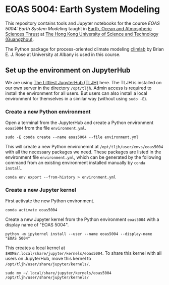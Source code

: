 # EOAS 5004: Earth System Modeling

This repository contains tools and Jupyter notebooks for the course _EOAS 5004: Earth System Modeling_ taught in [Earth, Ocean and Atmospheric Sciences Thrust](https://hkust-gz.edu.cn/academics/four-hubs/function-hub/earth-ocean-atmospheric-sciences) at [The Hong Kong University of Science and Technology (Guangzhou)](https://hkust-gz.edu.cn).

The Python package for process-oriented climate modeling [climlab](https://github.com/climlab/climlab) by Brian E. J. Rose at University at Albany is used in this course.

## Set up the environment on JupyterHub

We are using [The Littlest JupyterHub (TLJH)](https://tljh.jupyter.org/en/latest/) here. The TLJH is installed on our own server in the directory `/opt/tljh`. Admin access is required to install the environment for all users. But users can also install a local environment for themselves in a similar way (without using `sudo -E`). 

### Create a new Python environment

Open a terminal from the JupyterHub and create a Python environment `eoas5004` from the file `environment.yml`.

```
sudo -E conda create --name eoas5004 --file environment.yml
```

This will create a new Python environemnt at `/opt/tljh/user/envs/eoas5004` with all the necessary packages we need. These packages are listed in the environment file `environment.yml`, which can be generated by the following command from an existing environment installed manually by `conda install`.

```
conda env export --from-history > environment.yml
```

### Create a new Jupyter kernel

First activate the new Python environment.
```
conda activate eoas5004
```

Create a new Jupyter kernel from the Python environment `eoas5004` with a display name of "EOAS 5004".
```
python -m ipykernel install --user --name eoas5004 --display-name "EOAS 5004"
```
This creates a local kernel at `$HOME/.local/share/jupyter/kernels/eoas5004`. To share this kernel with all users on JupyterHub, move this kernel to `/opt/tljh/user/share/jupyter/kernels/`.
```
sudo mv ~/.local/share/jupyter/kernels/eoas5004 /opt/tljh/user/share/jupyter/kernels/
```